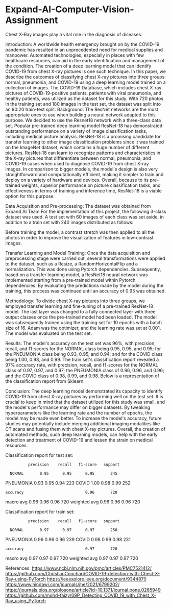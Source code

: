 # Expand-AI-Computer-Vision-Assignment

Chest X-Ray images play a vital role in the diagnosis of diseases.

Introduction:
A worldwide health emergency brought on by the COVID-19 pandemic has resulted in an unprecedented need for medical supplies and manpower. Automated technologies, especially in places with few healthcare resources, can aid in the early identification and management of the condition. The creation of a deep learning model that can identify COVID-19 from chest X-ray pictures is one such technique. In this paper, we describe the outcomes of classifying chest X-ray pictures into three groups: normal, pneumonia, and COVID-19 using a deep learning model trained on a collection of images.
The COVID-19 Database, which includes chest X-ray pictures of COVID-19-positive patients, patients with viral pneumonia, and healthy patients, was utilized as the dataset for this study. With 720 photos in the training set and 180 images in the test set, the dataset was split into an 80:20 train-test split.
Background:
The ResNet networks are the most appropriate ones to use when building a neural network adapted to this purpose. We decided to use the Resnet18 network with a three-class data set. Popular pre-trained deep learning model ResNet-18 has demonstrated outstanding performance on a variety of image classification tasks, including medical picture analysis. ResNet-18 is a promising candidate for transfer learning to other image classification problems since it was trained on the ImageNet dataset, which contains a huge number of different pictures.
ResNet-18 can learn to recognize patterns and characteristics in the X-ray pictures that differentiate between normal, pneumonia, and COVID-19 cases when used to diagnose COVID-19 from chest X-ray images. In comparison to bigger models, the model's design is also very straightforward and computationally efficient, making it simpler to train and deploy on a variety of hardware and devices.
Overall, because to its pre-trained weights, superior performance on picture classification tasks, and effectiveness in terms of training and inference time, ResNet-18 is a viable option for this purpose.


Data Acquisition and Pre-processing:
The dataset was obtained from Expand AI Team
For the implementation of this project, the following 3-class dataset was used. A test set with 60 images of each class was set aside, in addition to a train set with 240 images distributed as follows:
 
Before training the model, a contrast stretch was then applied to all the photos in order to improve the visualization of features in low-contrast images. 

Transfer Learning and Model Training:
Once the data acquisition and preprocessing stage were carried out, several transformations were applied to the dataset, such as a Resize, a RandomHorizontalFlip and a normalization. This was done using Pytorch dependencies. Subsequently, based on a transfer learning model, a ResNet18 neural network was implemented starting from a pre-trained model within Pytorch dependencies. By evaluating the predictions made by the model during the training, this process was continued until an accuracy of 0.95 was obtained.

Methodology: 
To divide chest X-ray pictures into three groups, we employed transfer learning and fine-tuning of a pre-trained ResNet-18 model. The last layer was changed to a fully connected layer with three output classes once the pre-trained model had been loaded. The model was subsequently trained using the training set for 10 epochs with a batch size of 16. Adam was the optimizer, and the learning rate was set at 0.001. The model was evaluated on the test set.

Results: 
The model's accuracy on the test set was 96%, with precision, recall, and f1-scores for the NORMAL class being 0.95, 0.95, and 0.95; for the PNEUMONIA class being 0.93, 0.95, and 0.94; and for the COVID class being 1.00, 0.98, and 0.99. The train set's classification report revealed a 97% accuracy rate, with precision, recall, and f1-scores for the NORMAL class of 0.97, 0.97, and 0.97; the PNEUMONIA class of 0.96, 0.96, and 0.96; and the COVID class of 0.98, 0.99, and 0.98. Below is a representation of the classification report from Sklearn

Conclusion:
The deep learning model demonstrated its capacity to identify COVID-19 from chest X-ray pictures by performing well on the test set. It is crucial to keep in mind that the dataset utilized for this study was small, and the model's performance may differ on bigger datasets. By tweaking hyperparameters like the learning rate and the number of epochs, the model may be made even better. To increase the model's accuracy, future studies may potentially include merging additional imaging modalities like CT scans and fusing them with chest X-ray pictures. Overall, the creation of automated methods, such deep learning models, can help with the early detection and treatment of COVID-19 and lessen the strain on medical resources.

Classification report for test set:

              precision    recall   f1-score   support

      NORMAL       0.95      0.95      0.95       245
   PNEUMONIA       0.93      0.95      0.94       223
       COVID       1.00      0.98      0.99       252

    accuracy                           0.96       720
   macro avg       0.96      0.96      0.96       720
weighted avg       0.96      0.96      0.96       720


Classification report for train set:

              precision    recall   f1-score   support

      NORMAL       0.97      0.97      0.97       250
   PNEUMONIA       0.96      0.96      0.96       239
       COVID       0.98      0.99      0.98       231

    accuracy                           0.97       720
   macro avg       0.97      0.97      0.97       720
weighted avg       0.97      0.97      0.97       720


References:
https://www.ncbi.nlm.nih.gov/pmc/articles/PMC7521412/
https://github.com/ChristianConchari/COVID-19-detection-with-Chest-X-Ray-using-PyTorch
https://ieeexplore.ieee.org/document/9344870
https://www.hindawi.com/journals/jhe/2021/6799202/
https://journals.plos.org/plosone/article?id=10.1371/journal.pone.0265949
https://github.com/mohd-faizy/09P_Detecting_COVID_19_with_Chest_X-Ray_using_PyTorch
